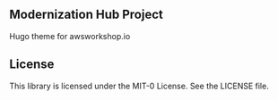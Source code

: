 ## Modernization Hub Project

Hugo theme for awsworkshop.io 

## License

This library is licensed under the MIT-0 License. See the LICENSE file.

